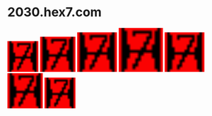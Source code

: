 # 2030.hex7.com

<p>
  <img src="./static/favicon.ico" width="70" />
  <img src="./static/favicon.ico" width="80" />
  <img src="./static/favicon.ico" width="90" />
  <img src="./static/favicon.ico" width="100" />
  <img src="./static/favicon.ico" width="90" />
  <img src="./static/favicon.ico" width="80" />
  <img src="./static/favicon.ico" width="70" />
</p>
